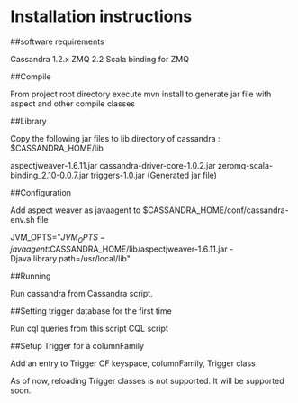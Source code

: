 Installation instructions
========================

##software requirements

Cassandra 1.2.x
ZMQ 2.2
Scala binding for ZMQ

##Compile

From project root directory execute mvn install to generate jar file with aspect and other compile classes

##Library

Copy the following jar files to lib directory of cassandra : $CASSANDRA_HOME/lib

aspectjweaver-1.6.11.jar
cassandra-driver-core-1.0.2.jar
zeromq-scala-binding_2.10-0.0.7.jar
triggers-1.0.jar (Generated jar file)

##Configuration

Add aspect weaver as javaagent to $CASSANDRA_HOME/conf/cassandra-env.sh file

JVM_OPTS="$JVM_OPTS -javaagent:$CASSANDRA_HOME/lib/aspectjweaver-1.6.11.jar -Djava.library.path=/usr/local/lib"

##Running

Run cassandra from Cassandra script.

##Setting trigger database for the first time

Run cql queries from this script CQL script

##Setup Trigger for a columnFamily

Add an entry to Trigger CF keyspace, columnFamily, Trigger class

As of now, reloading Trigger classes is not supported. It will be supported soon.
